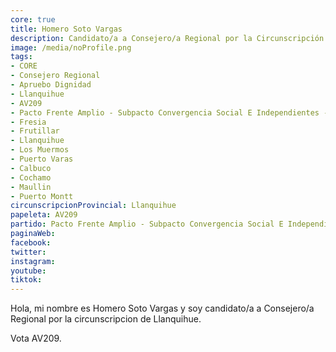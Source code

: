 ```yaml
---
core: true
title: Homero Soto Vargas
description: Candidato/a a Consejero/a Regional por la Circunscripción de Llanquihue
image: /media/noProfile.png
tags:
- CORE
- Consejero Regional
- Apruebo Dignidad
- Llanquihue
- AV209
- Pacto Frente Amplio - Subpacto Convergencia Social E Independientes - Independientes
- Fresia
- Frutillar
- Llanquihue
- Los Muermos
- Puerto Varas
- Calbuco
- Cochamo
- Maullin
- Puerto Montt
circunscripcionProvincial: Llanquihue
papeleta: AV209
partido: Pacto Frente Amplio - Subpacto Convergencia Social E Independientes - Independientes
paginaWeb:
facebook:
twitter:
instagram:
youtube:
tiktok:
---
```

Hola, mi nombre es Homero Soto Vargas y soy candidato/a a Consejero/a Regional por la circunscripcion de Llanquihue.

Vota AV209.